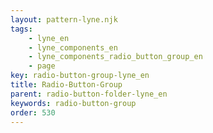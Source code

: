 ```yaml
---
layout: pattern-lyne.njk
tags: 
    - lyne_en
    - lyne_components_en
    - lyne_components_radio_button_group_en
    - page
key: radio-button-group-lyne_en
title: Radio-Button-Group
parent: radio-button-folder-lyne_en
keywords: radio-button-group
order: 530
---
```

